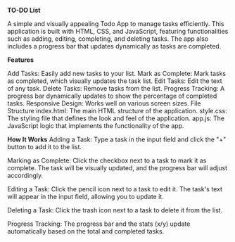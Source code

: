 **TO-DO List**

A simple and visually appealing Todo App to manage tasks efficiently. This application is built with HTML, CSS, and JavaScript, featuring functionalities such as adding, editing, completing, and deleting tasks. The app also includes a progress bar that updates dynamically as tasks are completed.

**Features**

Add Tasks: Easily add new tasks to your list.
Mark as Complete: Mark tasks as completed, which visually updates the task list.
Edit Tasks: Edit the text of any task.
Delete Tasks: Remove tasks from the list.
Progress Tracking: A progress bar dynamically updates to show the percentage of completed tasks.
Responsive Design: Works well on various screen sizes.
File Structure
index.html: The main HTML structure of the application. style.css: The styling file that defines the look and feel of the application. app.js: The JavaScript logic that implements the functionality of the app.

**How It Works**
Adding a Task: Type a task in the input field and click the "+" button to add it to the list.

Marking as Complete: Click the checkbox next to a task to mark it as complete. The task will be visually updated, and the progress bar will adjust accordingly.

Editing a Task: Click the pencil icon next to a task to edit it. The task's text will appear in the input field, allowing you to update it.

Deleting a Task: Click the trash icon next to a task to delete it from the list.

Progress Tracking: The progress bar and the stats (x/y) update automatically based on the total and completed tasks.
